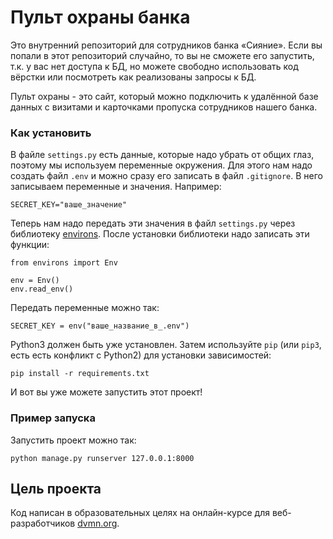 # Пульт охраны банка

Это внутренний репозиторий для сотрудников банка «Сияние». Если вы попали в этот репозиторий случайно, то вы не сможете его запустить, т.к. у вас нет доступа к БД, но можете свободно использовать код вёрстки или посмотреть как реализованы запросы к БД.

Пульт охраны - это сайт, который можно подключить к удалённой базе данных с визитами и карточками пропуска сотрудников нашего банка.

### Как установить

В файле `settings.py` есть данные, которые надо убрать от общих глаз, поэтому мы используем переменные окружения. Для этого нам надо создать файл `.env` и можно сразу его записать в файл `.gitignore`. В него записываем переменные и значения. Например:

```
SECRET_KEY="ваше_значение"
```

Теперь нам надо передать эти значения в файл `settings.py` через библиотеку [environs](https://pypi.org/project/environs/). После установки библиотеки надо записать эти функции:

```
from environs import Env

env = Env()
env.read_env()
```

Передать переменные можно так:

```
SECRET_KEY = env("ваше_название_в_.env")
```

Python3 должен быть уже установлен. Затем используйте `pip` (или `pip3`, есть есть конфликт с Python2) для установки зависимостей:
```
pip install -r requirements.txt
```

И вот вы уже можете запустить этот проект!

### Пример запуска
Запустить проект можно так:

```
python manage.py runserver 127.0.0.1:8000
```

## Цель проекта
Код написан в образовательных целях на онлайн-курсе для веб-разработчиков [dvmn.org](https://dvmn.org/).

